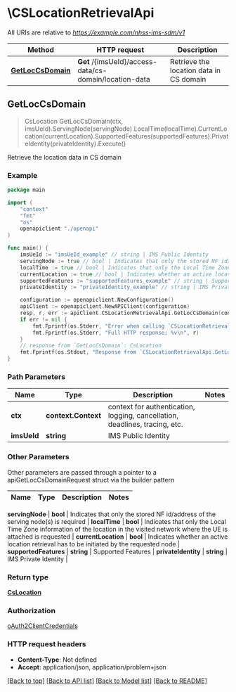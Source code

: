 # \CSLocationRetrievalApi

All URIs are relative to *https://example.com/nhss-ims-sdm/v1*

Method | HTTP request | Description
------------- | ------------- | -------------
[**GetLocCsDomain**](CSLocationRetrievalApi.md#GetLocCsDomain) | **Get** /{imsUeId}/access-data/cs-domain/location-data | Retrieve the location data in CS domain



## GetLocCsDomain

> CsLocation GetLocCsDomain(ctx, imsUeId).ServingNode(servingNode).LocalTime(localTime).CurrentLocation(currentLocation).SupportedFeatures(supportedFeatures).PrivateIdentity(privateIdentity).Execute()

Retrieve the location data in CS domain

### Example

```go
package main

import (
    "context"
    "fmt"
    "os"
    openapiclient "./openapi"
)

func main() {
    imsUeId := "imsUeId_example" // string | IMS Public Identity
    servingNode := true // bool | Indicates that only the stored NF id/address of the serving node(s) is required  (optional)
    localTime := true // bool | Indicates that only the Local Time Zone information of the location in the visited network where the UE is attached is requested  (optional)
    currentLocation := true // bool | Indicates whether an active location retrieval has to be initiated by the requested node  (optional)
    supportedFeatures := "supportedFeatures_example" // string | Supported Features (optional)
    privateIdentity := "privateIdentity_example" // string | IMS Private Identity (optional)

    configuration := openapiclient.NewConfiguration()
    apiClient := openapiclient.NewAPIClient(configuration)
    resp, r, err := apiClient.CSLocationRetrievalApi.GetLocCsDomain(context.Background(), imsUeId).ServingNode(servingNode).LocalTime(localTime).CurrentLocation(currentLocation).SupportedFeatures(supportedFeatures).PrivateIdentity(privateIdentity).Execute()
    if err != nil {
        fmt.Fprintf(os.Stderr, "Error when calling `CSLocationRetrievalApi.GetLocCsDomain``: %v\n", err)
        fmt.Fprintf(os.Stderr, "Full HTTP response: %v\n", r)
    }
    // response from `GetLocCsDomain`: CsLocation
    fmt.Fprintf(os.Stdout, "Response from `CSLocationRetrievalApi.GetLocCsDomain`: %v\n", resp)
}
```

### Path Parameters


Name | Type | Description  | Notes
------------- | ------------- | ------------- | -------------
**ctx** | **context.Context** | context for authentication, logging, cancellation, deadlines, tracing, etc.
**imsUeId** | **string** | IMS Public Identity | 

### Other Parameters

Other parameters are passed through a pointer to a apiGetLocCsDomainRequest struct via the builder pattern


Name | Type | Description  | Notes
------------- | ------------- | ------------- | -------------

 **servingNode** | **bool** | Indicates that only the stored NF id/address of the serving node(s) is required  | 
 **localTime** | **bool** | Indicates that only the Local Time Zone information of the location in the visited network where the UE is attached is requested  | 
 **currentLocation** | **bool** | Indicates whether an active location retrieval has to be initiated by the requested node  | 
 **supportedFeatures** | **string** | Supported Features | 
 **privateIdentity** | **string** | IMS Private Identity | 

### Return type

[**CsLocation**](CsLocation.md)

### Authorization

[oAuth2ClientCredentials](../README.md#oAuth2ClientCredentials)

### HTTP request headers

- **Content-Type**: Not defined
- **Accept**: application/json, application/problem+json

[[Back to top]](#) [[Back to API list]](../README.md#documentation-for-api-endpoints)
[[Back to Model list]](../README.md#documentation-for-models)
[[Back to README]](../README.md)

